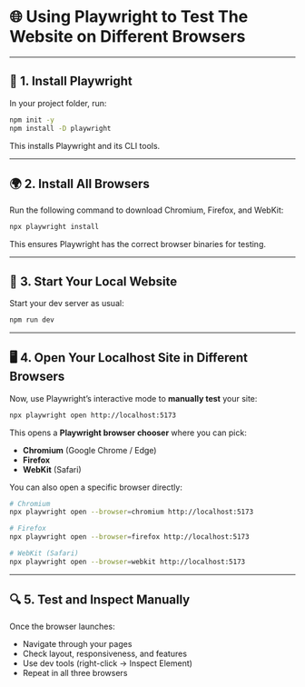 # 🌐 Using Playwright to Test The Website on Different Browsers

---

## 🧩 1. Install Playwright

In your project folder, run:

```bash
npm init -y
npm install -D playwright
```

This installs Playwright and its CLI tools.

---

## 🌍 2. Install All Browsers

Run the following command to download Chromium, Firefox, and WebKit:

```bash
npx playwright install
```

This ensures Playwright has the correct browser binaries for testing.

---

## 🧪 3. Start Your Local Website

Start your dev server as usual:

```bash
npm run dev
```

---

## 🖥️ 4. Open Your Localhost Site in Different Browsers

Now, use Playwright’s interactive mode to **manually test** your site:

```bash
npx playwright open http://localhost:5173
```

This opens a **Playwright browser chooser** where you can pick:

* **Chromium** (Google Chrome / Edge)
* **Firefox**
* **WebKit** (Safari)

You can also open a specific browser directly:

```bash
# Chromium
npx playwright open --browser=chromium http://localhost:5173

# Firefox
npx playwright open --browser=firefox http://localhost:5173

# WebKit (Safari)
npx playwright open --browser=webkit http://localhost:5173
```

---

## 🔍 5. Test and Inspect Manually

Once the browser launches:

* Navigate through your pages
* Check layout, responsiveness, and features
* Use dev tools (right-click → Inspect Element)
* Repeat in all three browsers
